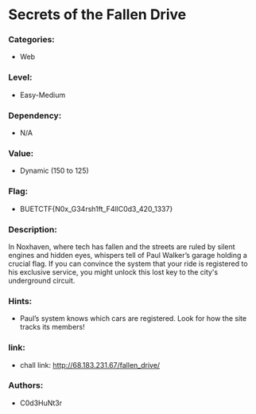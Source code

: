 # Secrets of the Fallen Drive

### Categories:
  - Web

### Level:
  - Easy-Medium

### Dependency:
  - N/A

### Value:
  - Dynamic (150 to 125)

### Flag:
  - BUETCTF{N0x_G34rsh1ft_F4llC0d3_420_1337}

### Description:
  In Noxhaven, where tech has fallen and the streets are ruled by silent engines 
  and hidden eyes, whispers tell of Paul Walker’s garage holding a crucial flag. If you 
  can convince the system that your ride is registered to his exclusive service, 
  you might unlock this lost key to the city's underground circuit.

### Hints:
  - Paul’s system knows which cars are registered. Look for how the site tracks its members!

### link:
  - chall link: http://68.183.231.67/fallen_drive/

### Authors:
  - C0d3HuNt3r
